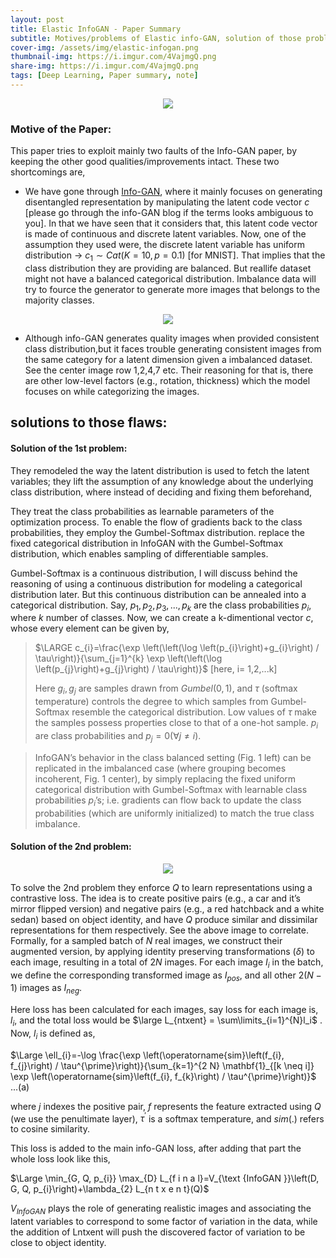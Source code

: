 ```yaml
---
layout: post
title: Elastic InfoGAN - Paper Summary
subtitle: Motives/problems of Elastic info-GAN, solution of those problems. 
cover-img: /assets/img/elastic-infogan.png
thumbnail-img: https://i.imgur.com/4VajmgQ.png
share-img: https://i.imgur.com/4VajmgQ.png
tags: [Deep Learning, Paper summary, note]
---
```



<!-- ## GAN: Generative Adversarial Nets Paper Review and Notes: -->

<p align="center">
<img src="https://i.imgur.com/JyZdw24.png">
</p>



### Motive of the Paper:
This paper tries to exploit mainly two faults of the Info-GAN paper, by keeping the other good qualities/improvements intact. These two shortcomings are, 
- We have gone through [Info-GAN](https://soumya997.github.io/2022-04-16-infogan-paper-summary/), where it mainly focuses on generating disentangled representation by manipulating the latent code vector $c$ [please go through the info-GAN blog if the terms looks ambiguous to you]. In that we have seen that it considers that, this latent code vector is made of continuous and discrete latent variables. Now, one of the assumption they used were, the discrete latent variable has uniform distribution -> $c_1 \sim Cat(K=10,p=0.1)$ [for MNIST]. That implies that the class distribution they are providing are balanced. But reallife dataset might not have a balanced categorical distribution. Imbalance data will try to fource the generator to generate more images that belongs to the majority classes. 


<p align="center">
<img src="https://i.imgur.com/3hSRrzr.png">
</p>

- Although info-GAN generates quality images when provided consistent class distribution,but it faces trouble generating consistent images from the same category for a latent dimension given a imbalanced dataset. See the center image row 1,2,4,7 etc. Their reasoning for that is, there are other low-level factors (e.g., rotation, thickness) which the model focuses on while categorizing the images.


## solutions to those flaws:
#### Solution of the 1st problem:
They remodeled the way the latent distribution is used to fetch the latent variables; they lift the assumption of any knowledge about the underlying class distribution, where instead of deciding and fixing them beforehand, 

They treat the class probabilities as learnable parameters of the optimization process. To enable the flow of gradients back to the class probabilities, they employ the Gumbel-Softmax distribution. replace the fixed categorical distribution in InfoGAN with the Gumbel-Softmax distribution, which enables sampling of differentiable samples.

Gumbel-Softmax is a continuous distribution, I will discuss behind the reasoning of using a continuous distribution for modeling a categorical distribution later. But this continuous distribution can be annealed into a categorical distribution. Say, $p_1,p_2,p_3,...,p_k$ are the class probabilities $p_i$, where $k$ number of classes. Now, we can create a k-dimentional vector $c$, whose every element can be given by,

>$\LARGE c_{i}=\frac{\exp \left(\left(\log \left(p_{i}\right)+g_{i}\right) / \tau\right)}{\sum_{j=1}^{k} \exp \left(\left(\log \left(p_{j}\right)+g_{j}\right) / \tau\right)}$  [here, i= 1,2,...k]
> 
> Here $g_i, g_j$ are samples drawn from $Gumbel(0, 1)$, and $\tau$ (softmax temperature) controls the degree to which samples from Gumbel-Softmax resemble the categorical distribution. Low values of $\tau$ make the samples possess properties close to that of a one-hot sample. $p_i$ are class probabilities and $p_{j}=0(\forall j \neq i)$.

> InfoGAN’s behavior in the class balanced setting (Fig. 1 left) can be replicated in the imbalanced case (where grouping becomes incoherent, Fig. 1 center), by simply replacing the fixed uniform categorical distribution with Gumbel-Softmax with learnable class probabilities $p_i$’s; i.e. gradients can flow back to update the class probabilities (which are uniformly initialized) to match the true class imbalance. 


#### Solution of the 2nd problem:

<p align="center">
<img src="https://i.imgur.com/JlTQXQr.png">
</p>

To solve the 2nd problem they enforce $Q$ to learn representations using a contrastive loss. The idea is to create positive pairs (e.g., a car and it’s mirror flipped version) and negative pairs (e.g., a red hatchback and a white sedan) based on object identity, and have $Q$ produce similar and dissimilar representations for them respectively. See the above image to correlate. Formally, for a sampled batch of $N$ real images, we construct their augmented version, by applying identity preserving transformations ($\delta$) to each image, resulting in a total of $2N$ images. For each image $I_i$ in the batch, we define the corresponding transformed image as $I_{pos}$, and all other $2(N− 1)$ images as $I_{neg}$.

Here loss has been calculated for each images, say loss for each image is, $l_i$, and the total loss would be $\large L_{ntxent} = \sum\limits_{i=1}^{N}l_i$ .
Now, $l_i$ is defined as,

$\Large \ell_{i}=-\log \frac{\exp \left(\operatorname{sim}\left(f_{i}, f_{j}\right) / \tau^{\prime}\right)}{\sum_{k=1}^{2 N} \mathbf{1}_{[k \neq i]} \exp \left(\operatorname{sim}\left(f_{i}, f_{k}\right) / \tau^{\prime}\right)}$ ...(a)

where $j$ indexes the positive pair, $f$ represents the feature extracted using $Q$ (we use the penultimate layer), $\tau^{'}$ is a softmax temperature, and $sim(.)$ refers to cosine similarity.

This loss is added to the main info-GAN loss, after adding that part the whole loss look like this,

$\Large \min_{G, Q, p_{i}} \max_{D} L_{f i n a l}=V_{\text {InfoGAN }}\left(D, G, Q, p_{i}\right)+\lambda_{2} L_{n t x e n t}(Q)$

$V_{InfoGAN}$ plays the role of generating realistic images and associating the latent variables to correspond to some factor of variation in the data, while the addition of Lntxent will push the discovered factor of variation to be close to object identity.



















